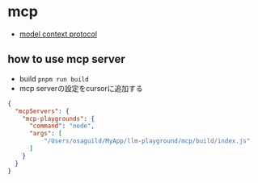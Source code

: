 # mcp
- [model context protocol](https://modelcontextprotocol.io/)

## how to use mcp server
- build `pnpm run build`
- mcp serverの設定をcursorに追加する
```json
{
  "mcpServers": {
    "mcp-playgrounds": {
      "command": "node",
      "args": [
          "/Users/osaguild/MyApp/llm-playground/mcp/build/index.js"
      ]
    }
  }
}
```
